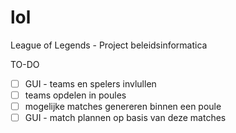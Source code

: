 # lol
League of Legends - Project beleidsinformatica

TO-DO

* [ ] GUI - teams en spelers invlullen
* [ ] teams opdelen in poules
* [ ] mogelijke matches genereren binnen een poule
* [ ] GUI - match plannen op basis van deze matches
